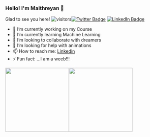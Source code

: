 ### Hello! I'm Maithreyan 🙌

 Glad to see you here!   ![visitors](https://visitor-badge.glitch.me/badge?page_id=page.id)[![Twitter Badge](https://img.shields.io/badge/Twitter-Profile-informational?style=flat&logo=twitter&logoColor=white&color=1CA2F1)](https://twitter.com/maithreyan_s)
[![LinkedIn Badge](https://img.shields.io/badge/LinkedIn-Profile-informational?style=flat&logo=linkedin&logoColor=white&color=0D76A8)](https://www.linkedin.com/in/maithreyan-s-478aba165/)

- 🔭 I’m currently working on my Course
- 🌱 I’m currently learning Machine Learning
- 👯 I’m looking to collaborate with dreamers 
- 🤔 I’m looking for help with animations
- 📫 How to reach me: [Linkedin](https://www.linkedin.com/in/maithreyan-s-478aba165/)
- ⚡ Fun fact: ...I am a weeb!!!



<img align="center" height="200em" src="https://github-readme-stats.vercel.app/api/top-langs/?username=Maithreyan11&theme=dark" /><img height="200em" align="center" src="https://github-readme-stats.vercel.app/api?username=Maithreyan11&show_icons=true&hide_border=true&&count_private=true&include_all_commits=true&theme=dark" />
